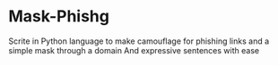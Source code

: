 # Mask-Phishg
Scrite in Python language to make camouflage for phishing links and a simple mask through a domain And expressive sentences with ease 
